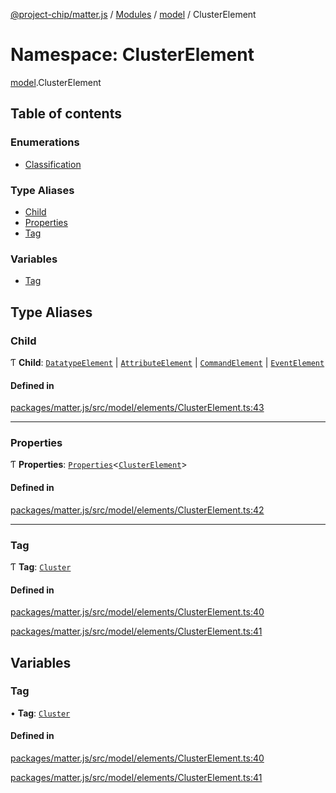 [@project-chip/matter.js](../README.md) / [Modules](../modules.md) / [model](model.md) / ClusterElement

# Namespace: ClusterElement

[model](model.md).ClusterElement

## Table of contents

### Enumerations

- [Classification](../enums/model.ClusterElement.Classification.md)

### Type Aliases

- [Child](model.ClusterElement.md#child)
- [Properties](model.ClusterElement.md#properties)
- [Tag](model.ClusterElement.md#tag)

### Variables

- [Tag](model.ClusterElement.md#tag-1)

## Type Aliases

### Child

Ƭ **Child**: [`DatatypeElement`](model.md#datatypeelement) \| [`AttributeElement`](model.md#attributeelement) \| [`CommandElement`](model.md#commandelement) \| [`EventElement`](model.md#eventelement)

#### Defined in

[packages/matter.js/src/model/elements/ClusterElement.ts:43](https://github.com/project-chip/matter.js/blob/e87b236f/packages/matter.js/src/model/elements/ClusterElement.ts#L43)

___

### Properties

Ƭ **Properties**: [`Properties`](model.BaseElement.md#properties)\<[`ClusterElement`](model.md#clusterelement)\>

#### Defined in

[packages/matter.js/src/model/elements/ClusterElement.ts:42](https://github.com/project-chip/matter.js/blob/e87b236f/packages/matter.js/src/model/elements/ClusterElement.ts#L42)

___

### Tag

Ƭ **Tag**: [`Cluster`](../enums/model.ElementTag.md#cluster)

#### Defined in

[packages/matter.js/src/model/elements/ClusterElement.ts:40](https://github.com/project-chip/matter.js/blob/e87b236f/packages/matter.js/src/model/elements/ClusterElement.ts#L40)

[packages/matter.js/src/model/elements/ClusterElement.ts:41](https://github.com/project-chip/matter.js/blob/e87b236f/packages/matter.js/src/model/elements/ClusterElement.ts#L41)

## Variables

### Tag

• **Tag**: [`Cluster`](../enums/model.ElementTag.md#cluster)

#### Defined in

[packages/matter.js/src/model/elements/ClusterElement.ts:40](https://github.com/project-chip/matter.js/blob/e87b236f/packages/matter.js/src/model/elements/ClusterElement.ts#L40)

[packages/matter.js/src/model/elements/ClusterElement.ts:41](https://github.com/project-chip/matter.js/blob/e87b236f/packages/matter.js/src/model/elements/ClusterElement.ts#L41)
